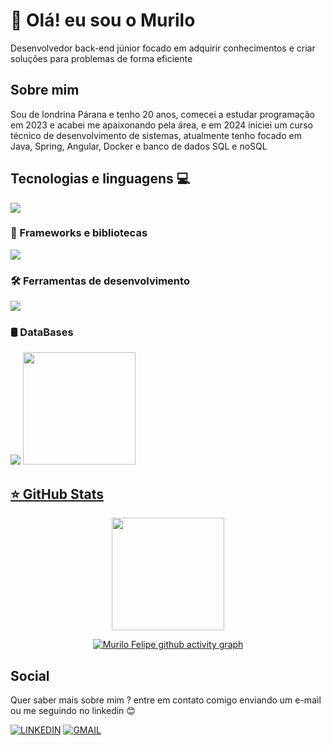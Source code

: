 # 👋 Olá! eu sou o Murilo
<p align="left">
Desenvolvedor back-end júnior focado em adquirir conhecimentos e criar soluções para problemas de forma eficiente
</p>

## Sobre mim
Sou de londrina Párana e tenho 20 anos, comecei a estudar programação em 2023 e acabei me apaixonando pela área, e em 2024 iniciei um curso técnico de desenvolvimento de sistemas, atualmente tenho focado
em Java, Spring, Angular, Docker e banco de dados SQL e noSQL

## Tecnologias e linguagens 💻
<img src="https://skillicons.dev/icons?i=java,js,html,css" />

### 🚀 Frameworks e bibliotecas
<img src="https://skillicons.dev/icons?i=spring,react" />

### 🛠️ Ferramentas de desenvolvimento
<img src="https://skillicons.dev/icons?i=idea,vscode,postman,github,docker,git" />

### 🛢️ DataBases
<img src="https://skillicons.dev/icons?i=mysql,postgres,mongo" />

<a href="https://github.com/MuriloFelipe-S">
<img height="180em" src="https://github-readme-stats.vercel.app/api/top-langs/?username=MuriloFelipe-S&layout=compact&langs_count=6&theme=tokyonight"/>

## ⭐ GitHub Stats
<div align="center">
  
  <img height="180em" src="https://github-readme-stats.vercel.app/api?username=MuriloFelipe-S&theme=tokyonight&hide_border=true&include_all_commits=false&count_private=false"/>
  
  [![Murilo Felipe github activity graph](https://github-readme-activity-graph.vercel.app/graph?username=MuriloFelipe-S&bg_color=0d1117&color=c535d0&line=d1056c&point=d1056c&area=true&area_color=d1056c&hide_border=true)](https://github.com/ashutosh00710/github-readme-activity-graph)
  
</div>
  
## Social
 Quer saber mais sobre mim ? entre em contato comigo enviando um e-mail ou me seguindo no linkedin 😊
 
[![LINKEDIN](https://go-skill-icons.vercel.app/api/icons?i=linkedin)](https://www.linkedin.com/in/murilofelipe/)
[![GMAIL](https://skillicons.dev/icons?i=gmail)](mailto:felipemurilo6@gmail.com)

